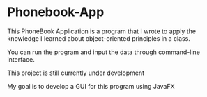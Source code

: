 # Phonebook-App

This PhoneBook Application is a program that I wrote to apply the knowledge I learned about object-oriented principles in a class.

You can run the program and input the data through command-line interface. 

This project is still currently under development 

My goal is to develop a GUI for this program using JavaFX 
